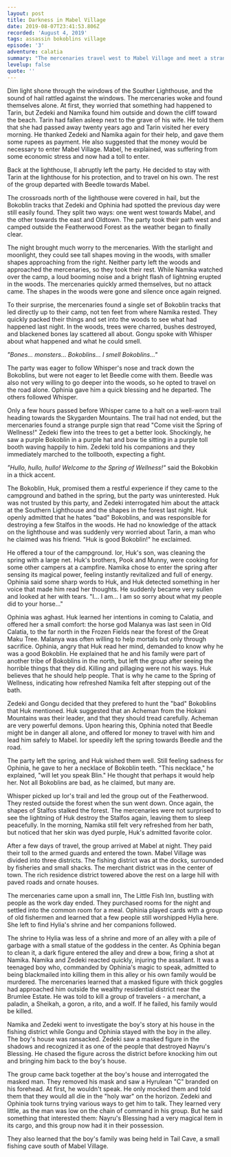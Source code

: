 ```yaml
---
layout: post
title: Darkness in Mabel Village
date: 2019-08-07T23:41:53.806Z
recorded: 'August 4, 2019'
tags: assassin bokoblins village
episode: '3'
adventure: calatia
summary: "The mercenaries travel west to Mabel Village and meet a strange family of Bokoblins who run a campsite in the nearby woods. In the village, they find more of the masked attackers from their ship."
levelup: false
quote: ''
---
```

Dim light shone through the windows of the Souther Lighthouse, and the sound of hail rattled against the windows. The mercenaries woke and found themselves alone. At first, they worried that something had happened to Tarin, but Zedeki and Namika found him outside and down the cliff toward the beach. Tarin had fallen asleep next to the grave of his wife. He told them that she had passed away twenty years ago and Tarin visited her every morning. He thanked Zedeki and Namika again for their help, and gave them some rupees as payment. He also suggested that the money would be necessary to enter Mabel Village. Mabel, he explained, was suffering from some economic stress and now had a toll to enter.

Back at the lighthouse, Il abruptly left the party. He decided to stay with Tarin at the lighthouse for his protection, and to travel on his own. The rest of the group departed with Beedle towards Mabel.

The crossroads north of the lighthouse were covered in hail, but the Bokoblin tracks that Zedeki and Ophinia had spotted the previous day were still easily found. They split two ways: one went west towards Mabel, and the other towards the east and Oldtown. The party took their path west and camped outside the Featherwood Forest as the weather began to finally clear.

The night brought much worry to the mercenaries. With the starlight and moonlight, they could see tall shapes moving in the woods, with smaller shapes approaching from the right. Neither party left the woods and approached the mercenaries, so they took their rest. While Namika watched over the camp, a loud booming noise and a bright flash of lightning erupted in the woods. The mercenaries quickly armed themselves, but no attack came. The shapes in the woods were gone and silence once again reigned. 

To their surprise, the mercenaries found a single set of Bokoblin tracks that led directly up to their camp, not ten feet from where Namika rested. They quickly packed their things and set into the woods to see what had happened last night. In the woods, trees were charred, bushes destroyed, and blackened bones lay scattered all about. Gongu spoke with Whisper about what happened and what he could smell.

_"Bones... monsters... Bokoblins... I smell Bokoblins..."_

The party was eager to follow Whisper's nose and track down the Bokoblins, but were not eager to let Beedle come with them. Beedle was also not very willing to go deeper into the woods, so he opted to travel on the road alone. Ophinia gave him a quick blessing and he departed. The others followed Whisper.

Only a few hours passed before Whisper came to a halt on a well-worn trail heading towards the Skygarden Mountains. The trail had not ended, but the mercenaries found a strange purple sign that read "Come visit the Spring of Wellness!" Zedeki flew into the trees to get a better look. Shockingly, he saw a purple Bokoblin in a purple hat and bow tie sitting in a purple toll booth waving happily to him. Zedeki told his companions and they immediately marched to the tollbooth, expecting a fight.

_"Hullo, hullo, hullo! Welcome to the Spring of Wellness!"_ said the Bokobkin in a thick accent.

The Bokoblin, Huk, promised them a restful experience if they came to the campground and bathed in the spring, but the party was uninterested. Huk was not trusted by this party, and Zedeki interrogated him about the attack at the Southern Lighthouse and the shapes in the forest last night. Huk openly admitted that he hates "bad" Bokoblins, and was responsible for destroying a few Stalfos in the woods. He had no knowledge of the attack on the lighthouse and was suddenly very worried about Tarin, a man who he claimed was his friend. "Huk is good Bokoblin!" he exclaimed.

He offered a tour of the campground. Ior, Huk's son, was cleaning the spring with a large net. Huk's brothers, Pook and Munny, were cooking for some other campers at a campfire. Namika chose to enter the spring after sensing its magical power, feeling instantly revitalized and full of energy. Ophinia said some sharp words to Huk, and Huk detected something in her voice that made him read her thoughts. He suddenly became very sullen and looked at her with tears. "I... I am... I am so sorry about what my people did to your horse..."

Ophinia was aghast. Huk learned her intentions in coming to Calatia, and offered her a small comfort: the horse god Malanya was last seen in Old Calatia, to the far north in the Frozen Fields near the forest of the Great Maku Tree. Malanya was often willing to help mortals but only through sacrifice. Ophinia, angry that Huk read her mind, demanded to know why he was a good Bokoblin. He explained that he and his family were part of another tribe of Bokoblins in the north, but left the group after seeing the horrible things that they did. Killing and pillaging were not his ways. Huk believes that he should help people. That is why he came to the Spring of Wellness, indicating how refreshed Namika felt after stepping out of the bath.

Zedeki and Gongu decided that they prefered to hunt the "bad" Bokoblins that Huk mentioned. Huk suggested that an Acheman from the Hokani Mountains was their leader, and that they should tread carefully. Acheman are very powerful demons. Upon hearing this, Ophinia noted that Beedle might be in danger all alone, and offered Ior money to travel with him and lead him safely to Mabel. Ior speedily left the spring towards Beedle and the road.

The party left the spring, and Huk wished them well. Still feeling sadness for Ophinia, he gave to her a necklace of Bokoblin teeth. "This necklace," he explained, "will let you speak Blin." He thought that perhaps it would help her. Not all Bokoblins are bad, as he claimed, but many are.

Whisper picked up Ior's trail and led the group out of the Featherwood. They rested outside the forest when the sun went down. Once again, the shapes of Stalfos stalked the forest. The mercenaries were not surprised to see the lightning of Huk destroy the Stalfos again, leaving them to sleep peacefully. In the morning, Namika still felt very refreshed from her bath, but noticed that her skin was dyed purple, Huk's admitted favorite color.

After a few days of travel, the group arrived at Mabel at night. They paid their toll to the armed guards and entered the town. Mabel Village was divided into three districts. The fishing district was at the docks, surrounded by fisheries and small shacks. The merchant district was in the center of town. The rich residence district towered above the rest on a large hill with paved roads and ornate houses.

The mercenaries came upon a small inn, The Little Fish Inn, bustling with people as the work day ended. They purchased rooms for the night and settled into the common room for a meal. Ophinia played cards with a group of old fishermen and learned that a few people still worshipped Hylia here. She left to find Hylia's shrine and her companions followed. 

The shrine to Hylia was less of a shrine and more of an alley with a pile of garbage with a small statue of the goddess in the center. As Ophinia began to clean it, a dark figure entered the alley and drew a bow, firing a shot at Namika. Namika and Zedeki reacted quickly, injuring the assailant. It was a teenaged boy who, commanded by Ophinia's magic to speak, admitted to being blackmailed into killing them in this alley or his own family would be murdered. The mercenaries learned that a masked figure with thick goggles had approached him outside the wealthy residential district near the Brumlee Estate. He was told to kill a group of travelers - a merchant, a paladin, a Sheikah, a goron, a rito, and a wolf. If he failed, his family would be killed.

Namika and Zedeki went to investigate the boy's story at his house in the fishing district while Gongu and Ophinia stayed with the boy in the alley. The boy's house was ransacked. Zedeki saw a masked figure in the shadows and recognized it as one of the people that destroyed Nayru's Blessing. He chased the figure across the district before knocking him out and bringing him back to the boy's house.

The group came back together at the boy's house and interrogated the masked man. They removed his mask and saw a Hyrulean "C" branded on his forehead. At first, he wouldn't speak. He only mocked them and told them that they would all die in the "holy war" on the horizon. Zedeki and Ophinia took turns trying various ways to get him to talk. They learned very little, as the man was low on the chain of command in his group. But he said something that interested them: Nayru's Blessing had a very magical item in its cargo, and this group now had it in their possession.

They also learned that the boy's family was being held in Tail Cave, a small fishing cave south of Mabel Village.
